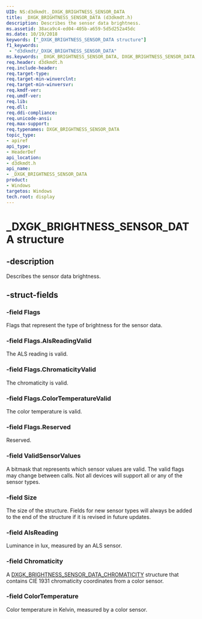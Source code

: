 ```yaml
---
UID: NS:d3dkmdt._DXGK_BRIGHTNESS_SENSOR_DATA
title: _DXGK_BRIGHTNESS_SENSOR_DATA (d3dkmdt.h)
description: Describes the sensor data brightness.
ms.assetid: 38aca9c4-ed04-405b-a659-5d5d252a45dc
ms.date: 10/19/2018
keywords: ["_DXGK_BRIGHTNESS_SENSOR_DATA structure"]
f1_keywords:
 - "d3dkmdt/_DXGK_BRIGHTNESS_SENSOR_DATA"
ms.keywords: _DXGK_BRIGHTNESS_SENSOR_DATA, DXGK_BRIGHTNESS_SENSOR_DATA,
req.header: d3dkmdt.h
req.include-header:
req.target-type:
req.target-min-winverclnt:
req.target-min-winversvr:
req.kmdf-ver:
req.umdf-ver:
req.lib:
req.dll:
req.ddi-compliance:
req.unicode-ansi:
req.max-support:
req.typenames: DXGK_BRIGHTNESS_SENSOR_DATA
topic_type:
- apiref
api_type:
- HeaderDef
api_location:
- d3dkmdt.h
api_name:
- _DXGK_BRIGHTNESS_SENSOR_DATA
product: 
- Windows
targetos: Windows
tech.root: display
---
```


# _DXGK_BRIGHTNESS_SENSOR_DATA structure

## -description

Describes the sensor data brightness.

## -struct-fields

### -field Flags

Flags that represent the type of brightness for the sensor data.

### -field Flags.AlsReadingValid

The ALS reading is valid.

### -field Flags.ChromaticityValid

The chromaticity is valid.

### -field Flags.ColorTemperatureValid

The color temperature is valid.

### -field Flags.Reserved

Reserved.

### -field ValidSensorValues

A bitmask that represents which sensor values are valid. The valid flags may change between calls. Not all devices will support all or any of the sensor types.

### -field Size

The size of the structure. Fields for new sensor types will always be added to the end of the structure if it is revised in future updates.

### -field AlsReading

Luminance in lux, measured by an ALS sensor.

### -field Chromaticity

A [DXGK_BRIGHTNESS_SENSOR_DATA_CHROMATICITY](ns-d3dkmdt-_dxgk_brightness_sensor_data_chromaticity.md) structure that contains CIE 1931 chromaticity coordinates from a color sensor.

### -field ColorTemperature

Color temperature in Kelvin, measured by a color sensor.

